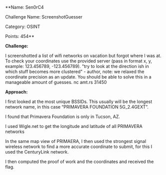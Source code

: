 **Name: Sen0rC4

Challenge Name: ScreenshotGuesser

Category: OSINT

Points: 454**


**Challenge:**

I screenshotted a list of wifi networks on vacation but forgot where I was at.
To check your coordinates use the provided server (pass in format x, y, example: 123.456789, -123.456789).
"try to look at the direction ish in which stuff becomes more clustered" - author, note: we relaxed the coordinate precision as an update.
You should be able to solve this in a manageable amount of guesses.
nc amt.rs 31450

**Approach:** 

I first looked at the most unique BSSIDs. This usually will be the longest network name, in this case “PRIMAVERA FOUNDATION 5G_2.4GEXT”. 

I found that Primavera Foundation is only in Tucson, AZ.

I used Wigle.net to get the longitude and latitude of all PRIMAVERA networks

In the same map view of PRIMAERA, I then used the strongest signal wireless network to find a more accurate coordinate to submit, for this I used the CenturyLink network.

I then computed the proof of work and the coordinates and received the flag.








